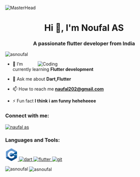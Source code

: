 ![MasterHead](https://user-images.githubusercontent.com/118522350/221333107-6afbdaeb-724c-446d-819f-e568d41235b1.jpg)

<h1 align="center">Hi 👋, I'm Noufal AS</h1>
<h3 align="center">A passionate flutter developer from India</h3>

<p align="left"> <img src="https://komarev.com/ghpvc/?username=asnoufal&label=Profile%20views&color=0e75b6&style=flat" alt="asnoufal" /> </p>
<img align="right" alt="Coding" width="400" src="https://cdn.dribbble.com/users/1162077/screenshots/3848914/programmer.gif">


- 🌱 I’m currently learning **Flutter development**

- 💬 Ask me about **Dart,Flutter**

- 📫 How to reach me **naufal202@gmail.com**

- ⚡ Fun fact **I think i am funny heheheeee**

<h3 align="left">Connect with me:</h3>
<p align="left">
<a href="https://linkedin.com/in/naufal as" target="blank"><img align="center" src="https://raw.githubusercontent.com/rahuldkjain/github-profile-readme-generator/master/src/images/icons/Social/linked-in-alt.svg" alt="naufal as" height="30" width="40" /></a>
</p>

<h3 align="left">Languages and Tools:</h3>
<p align="left"> <a href="https://www.w3schools.com/cpp/" target="_blank" rel="noreferrer"> <img src="https://raw.githubusercontent.com/devicons/devicon/master/icons/cplusplus/cplusplus-original.svg" alt="cplusplus" width="40" height="40"/> </a> <a href="https://dart.dev" target="_blank" rel="noreferrer"> <img src="https://www.vectorlogo.zone/logos/dartlang/dartlang-icon.svg" alt="dart" width="40" height="40"/> </a> <a href="https://flutter.dev" target="_blank" rel="noreferrer"> <img src="https://www.vectorlogo.zone/logos/flutterio/flutterio-icon.svg" alt="flutter" width="40" height="40"/> </a> <a href="https://git-scm.com/" target="_blank" rel="noreferrer"> <img src="https://www.vectorlogo.zone/logos/git-scm/git-scm-icon.svg" alt="git" width="40" height="40"/> </a> </p>

<p><img align="left" src="https://github-readme-stats.vercel.app/api/top-langs?username=asnoufal&show_icons=true&locale=en&layout=compact" alt="asnoufal" /></p>

<p>&nbsp;<img align="center" src="https://github-readme-stats.vercel.app/api?username=asnoufal&show_icons=true&locale=en" alt="asnoufal" /></p>
